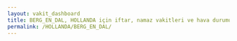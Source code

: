 ```yaml
---
layout: vakit_dashboard
title: BERG_EN_DAL, HOLLANDA için iftar, namaz vakitleri ve hava durumu - ilçe/eyalet seç
permalink: /HOLLANDA/BERG_EN_DAL/
---
```


<script type="text/javascript">
  var GLOBAL_COUNTRY = 'HOLLANDA';
  var GLOBAL_CITY = 'BERG_EN_DAL';
  var GLOBAL_STATE = '';
  var lat = 72;
  var lon = 21;
</script>
